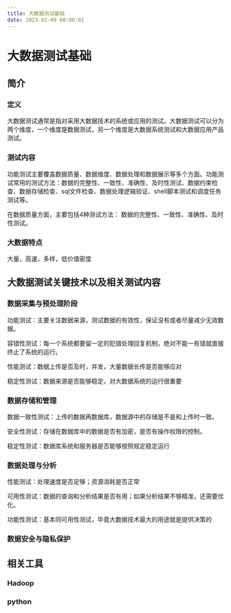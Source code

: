 ```yaml
---
title: 大数据测试基础
date: 2023-02-09 00:00:01
---
```


# 大数据测试基础

## 简介

### 定义

大数据测试通常是指对采用大数据技术的系统或应用的测试。大数据测试可以分为两个维度，一个维度是数据测试，另一个维度是大数据系统测试和大数据应用产品测试。

###  测试内容

功能测试主要覆盖数据质量、数据维度、数据处理和数据展示等多个方面。功能测试常用的测试方法：数据的完整性、一致性、准确性、及时性测试、数据约束检查、数据存储检查、sql文件检查、数据处理逻辑验证、shell脚本测试和调度任务测试等。

在数据质量方面，主要包括4种测试方法： 数据的完整性、一致性、准确性、及时性测试。

### 大数据特点

大量，高速，多样，低价值密度

## 大数据测试关键技术以及相关测试内容

### 数据采集与预处理阶段

功能测试：主要关注数据来源，测试数据的有效性，保证没有或者尽量减少无效数据。

容错性测试：每一个系统都要留一定的犯错处理回复机制，绝对不能一有错就直接终止了系统的运行。

性能测试：数据上传是否及时，并发，大量数据长传是否能够应对

稳定性测试：数据来源是否能够稳定，对大数据系统的运行很重要

### 数据存储和管理

数据一致性测试：上传的数据再数据库，数据源中的存储是不是和上传时一致。

安全性测试：存储在数据库中的数据是否有加密，是否有操作权限的控制。

稳定性测试：数据库系统和服务器是否能够按照规定稳定运行

### 数据处理与分析

性能测试：处理速度是否足够；资源消耗是否正常

可用性测试：数据的查询和分析结果是否有用；如果分析结果不够精准，还需要优化。

功能性测试：基本同可用性测试，毕竟大数据技术最大的用途就是提供决策的

### 数据安全与隐私保护

## 相关工具

### Hadoop

### python







